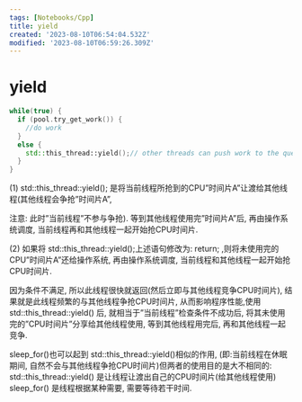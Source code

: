 ```yaml
---
tags: [Notebooks/Cpp]
title: yield
created: '2023-08-10T06:54:04.532Z'
modified: '2023-08-10T06:59:26.309Z'
---
```


# yield

```cpp
while(true) {
  if (pool.try_get_work()) {
    //do work
  }
  else {
    std::this_thread::yield();// other threads can push work to the queue now
  }
}
```

(1) std::this_thread::yield(); 是将当前线程所抢到的CPU”时间片A”让渡给其他线程(其他线程会争抢”时间片A”,

注意: 此时”当前线程”不参与争抢). 等到其他线程使用完”时间片A”后, 再由操作系统调度, 当前线程再和其他线程一起开始抢CPU时间片.

(2) 如果将 std::this_thread::yield();上述语句修改为: return; ,则将未使用完的CPU”时间片A”还给操作系统, 再由操作系统调度, 当前线程和其他线程一起开始抢CPU时间片.

因为条件不满足, 所以此线程很快就返回(然后立即与其他线程竞争CPU时间片), 结果就是此线程频繁的与其他线程争抢CPU时间片, 从而影响程序性能,使用 std::this_thread::yield() 后, 就相当于”当前线程”检查条件不成功后, 将其未使用完的”CPU时间片”分享给其他线程使用, 等到其他线程用完后, 再和其他线程一起竞争.

sleep_for()也可以起到 std::this_thread::yield()相似的作用, (即:当前线程在休眠期间, 自然不会与其他线程争抢CPU时间片)但两者的使用目的是大不相同的: std::this_thread::yield() 是让线程让渡出自己的CPU时间片(给其他线程使用) sleep_for() 是线程根据某种需要, 需要等待若干时间.


